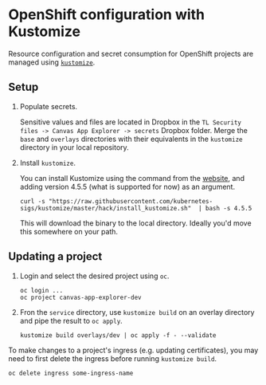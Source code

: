 # OpenShift configuration with Kustomize

Resource configuration and secret consumption for OpenShift projects are managed
using [`kustomize`](https://kubectl.docs.kubernetes.io/guides/introduction/kustomize/).

## Setup

1. Populate secrets.

    Sensitive values and files are located in Dropbox in the 
    `TL Security files -> Canvas App Explorer -> secrets`
    Dropbox folder. Merge the `base` and `overlays` directories with their equivalents in the `kustomize`
    directory in your local repository.

2. Install `kustomize`.

    You can install Kustomize using the command from the
    [website](https://kubectl.docs.kubernetes.io/installation/kustomize/binaries/),
    and adding version 4.5.5 (what is supported for now) as an argument.
    ```
    curl -s "https://raw.githubusercontent.com/kubernetes-sigs/kustomize/master/hack/install_kustomize.sh"  | bash -s 4.5.5
    ```

    This will download the binary to the local directory. Ideally you'd move this somewhere on your path.

## Updating a project

1. Login and select the desired project using `oc`.
    ```
    oc login ...
    oc project canvas-app-explorer-dev
    ```

2. Fron the `service` directory, use `kustomize build` on an overlay directory 
and pipe the result to `oc apply`.
    ```
    kustomize build overlays/dev | oc apply -f - --validate
    ```

To make changes to a project's ingress (e.g. updating certificates),
you may need to first delete the ingress before running `kustomize build`.
```
oc delete ingress some-ingress-name
```
